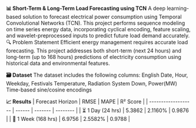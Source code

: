 **📊 Short-Term & Long-Term Load Forecasting using TCN**
A deep learning-based solution to forecast electrical power consumption using Temporal Convolutional Networks (TCN). This project performs sequence modeling on time series energy data, incorporating cyclical encoding, feature scaling, and wavelet-preprocessed inputs to predict future load demand accurately.
🔍 Problem Statement
Efficient energy management requires accurate load forecasting. This project addresses both short-term (next 24 hours) and long-term (up to 168 hours) predictions of electricity consumption using historical data and environmental features.

**🗃️ Dataset**
The dataset includes the following columns:
English Date, Hour, Weekday, Festivals
Temperature, Radiation
System Down, Power(MW)
Time-based sine/cosine encodings



**📈 Results**
| Forecast Horizon    | RMSE   | MAPE    | R² Score |
| ------------------- | ------ | ------- | -------- |
| ⏳ 1 Day (24 hrs)    | 5.3862 | 2.1160% | 0.9876   |
| 📆 1 Week (168 hrs) | 6.9756 | 2.5582% | 0.9788   |
